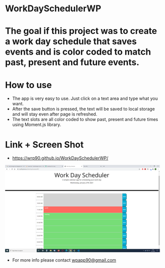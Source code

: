 # WorkDaySchedulerWP

# The goal if this project was to create a work day schedule that saves events and is color coded to match past, present and future events. 

# How to use
* The app is very easy to use.  Just click on a text area and type what you want.
* After the save button is pressed, the text will be saved to local storage and will stay even after page is refreshed.
* The text slots are all color coded to show past, present and future times using Moment.js library.

# Link + Screen Shot

* https://wrp90.github.io/WorkDaySchedulerWP/

![Getting Started](./assets/imgs/appSS.png)

* For more info please contact wpapp90@gmail.com